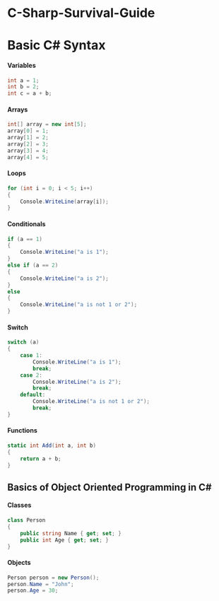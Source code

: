 # C-Sharp-Survival-Guide


# Basic C# Syntax
#### Variables
```csharp
int a = 1;
int b = 2;
int c = a + b;
```
#### Arrays
```csharp
int[] array = new int[5];
array[0] = 1;
array[1] = 2;
array[2] = 3;
array[3] = 4;
array[4] = 5;
```
#### Loops
```csharp
for (int i = 0; i < 5; i++)
{
    Console.WriteLine(array[i]);
}
```
#### Conditionals
```csharp
if (a == 1)
{
    Console.WriteLine("a is 1");
}
else if (a == 2)
{
    Console.WriteLine("a is 2");
}
else
{
    Console.WriteLine("a is not 1 or 2");
}
```
#### Switch
```csharp
switch (a)
{
    case 1:
        Console.WriteLine("a is 1");
        break;
    case 2:
        Console.WriteLine("a is 2");
        break;
    default:
        Console.WriteLine("a is not 1 or 2");
        break;
}
```
#### Functions
```csharp
static int Add(int a, int b)
{
    return a + b;
}
```

## Basics of Object Oriented Programming in C#

#### Classes
```csharp
class Person
{
    public string Name { get; set; }
    public int Age { get; set; }
}
```
#### Objects
```csharp
Person person = new Person();
person.Name = "John";
person.Age = 30;
```

